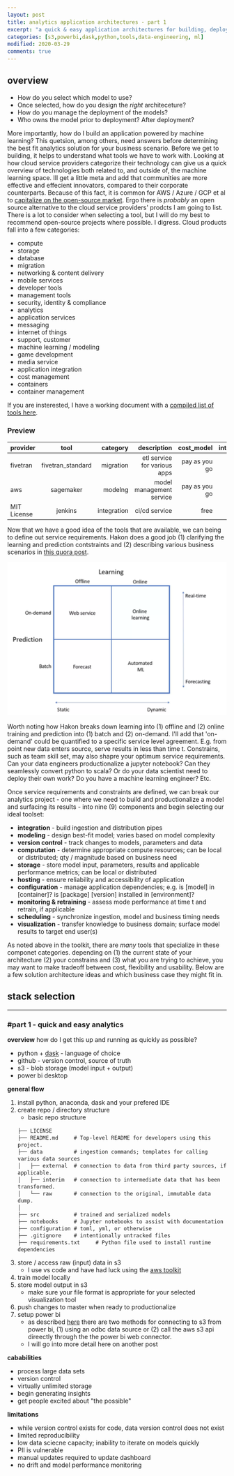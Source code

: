 ```yaml
---
layout: post
title: analytics application architectures - part 1
excerpt: "a quick & easy application architectures for building, deploying and maintaining ml models"
categories: [s3,powerbi,dask,python,tools,data-engineering, ml]
modified: 2020-03-29
comments: true
---
```


## overview
* How do you select which model to use? 
* Once selected, how do you design the *right* architeceture? 
* How do you manage the deployment of the models? 
* Who owns the model prior to deployment? After deployment? 

More importantly, how do I build an application powered by machine learning? This quetsion, among others, need answers before determining the best fit analytics solution for your business scenario. Before we get to building, it helps to understand what tools we have to work with. Looking at how cloud service providers categorize their technology can give us a quick overview of technologies both related to, and outside of, the machine learning space. Ill get a little meta and add that communities are more effective and effecient innovators, compared to their corporate counterparts. Because of this fact, it is common for AWS / Azure / GCP et al to [capitalize on the open-source market](https://www.geekwire.com/2019/elasticsearch-distribution-amazon-web-services-sends-shockwaves-open-source-software/). Ergo there is *probably* an open source alternative to the cloud service providers' prodcts I am going to list. There is a lot to consider when selecting a tool, but I will do my best to recommend open-source projects where possible. I digress. Cloud products fall into a few categories: 

* compute
* storage
* database
* migration
* networking & content delivery
* mobile services
* developer tools
* management tools
* security, identity & compliance
* analytics
* application services
* messaging
* internet of things
* support, customer
* machine learning / modeling
* game development
* media service
* application integration
* cost management
* containers
* container management

If you are insterested, I have a working document with a [compiled list of tools here](https://docs.google.com/spreadsheets/d/1dPar1Ir7--63BboNhbrkcCqwehtwO3VcfBBaYjLJqpY/edit?usp=sharing). 

### Preview 
| provider  | tool   | category  |description | cost_model | integration | modeling | ... | 
| ------------- |:-------------:| -----:|-----:|-------:|-----:|-----:|-----:|
| fivetran     | fivetran_standard | migration | etl service for various apps | pay as you go | 1 | 0
| aws  | sagemaker | modelng | model management service | pay as you go | 0 | 1
| MIT License  | jenkins | integration | ci/cd service | free | 0 | 0

Now that we have a good idea of the tools that are available, we can being to define out service requirements. Hakon does a good job (1) clarifying the learning and prediction contstraints and (2) describing various business scenarios in [this quora post](https://www.quora.com/How-do-you-take-a-machine-learning-model-to-production/answer/H%C3%A5kon-Hapnes-Strand). 

![mlops framework](/img/mlops_framework.PNG)

Worth noting how Hakon breaks down learning into (1) offline and (2) online training and prediction into (1) batch and (2) on-demand. I'll add that 'on-demand' could be quantified to a specific service level agreement. E.g. from point new data enters source, serve results in less than time t. Constrains, such as team skill set, may also shapre your optimum service requirements. Can your data engineers productionalize a jupyter notebook? Can they seamlessly convert python to scala? Or do your data scientist need to deploy their own work? Do you have a machine learning engineer? Etc. 

Once service requirements and constraints are defined, we can break our analytics project - one where we need to build and productionalize a model and surfacing its results - into nine (9) components and begin selecting our ideal toolset:

* **integration** - build ingestion and distribution pipes 
* **modeling** - design best-fit model; varies based on model complexity
* **version control** - track changes to models, parameters and data 
* **computation** - determine appropriate compute resources; can be local or distributed; qty / magnitude based on business need
* **storage** - store model input, parameters, results and applicable performance metrics; can be local or distributed  
* **hosting** - ensure reliability and accessibility of application
* **configuration** - manage application dependencies; e.g. is [model] in [container]? is [package] [version] installed in [environment]?
* **monitoring & retraining** - assess mode performance at time t and retrain, if applicable
* **scheduling** - synchronize ingestion, model and business timing needs
* **visualization** - transfer knowledge to business domain; surface model results to target end user(s)

As noted above in the toolkit, there are *many* tools that specialize in these componet categories. depending on (1) the current state of your architecture (2) your constrains and (3) what you are trying to achieve, you may want to make tradeoff between cost, flexibility and usability. Below are a few solution architecture ideas and which business case they might fit in. 

## stack selection
_____________________________
### #part 1 - quick and easy analytics
**overview**
how do I get this up and running as quickly as possible? 
* python + [dask](https://docs.dask.org/en/latest/)  - language of choice
* github - version control, source of truth 
* s3 - blob storage (model input + output)
* power bi desktop 

**general flow**
1. install python, anaconda, dask and your prefered IDE 
1. create repo / directory structure
    * basic repo structure 
    ```
    ├── LICENSE
    ├── README.md     # Top-level README for developers using this project.
    ├── data          # ingestion commands; templates for calling various data sources
    │   ├── external  # connection to data from third party sources, if applicable.
    │   ├── interim   # connection to intermediate data that has been transformed.
    │   └── raw       # connection to the original, immutable data dump.
    │
    ├── src           # trained and serialized models
    ├── notebooks     # Jupyter notebooks to assist with documentation
    ├── configuration # toml, yml, or otherwise
    ├── .gitignore    # intentionally untracked files
    ├── requirements.txt     # Python file used to install runtime dependencies
    ``` 
1. store / access raw (input) data in s3
    * I use vs code and have had luck using the [aws toolkit](https://aws.amazon.com/visualstudiocode/)
1. train model locally  
1. store model output in s3
    * make sure your file format is appropriate for your selected visualization tool
1. push changes to master when ready to productionalize
1. setup power bi 
    * as described [here](https://community.powerbi.com/t5/Service/Power-BI-Web-App-and-AWS-S3/td-p/617949) there are two methods for connecting to s3 from power bi, (1) using an odbc data source or (2) call the aws s3 api direectly through the the power bi web connector. 
    * I will go into more detail here on another post 

**cababilities**
* process large data sets 
* version control 
* virtually unlimited storage 
* begin generating insights
* get people excited about "the possible" 

**limitations**
* while version control exists for code, data version control does not exist 
* limited reproducibility
* low data sciecne capacity; inability to iterate on models quickly 
* PII is vulnerable   
* manual updates required to update dashboard 
* no drift and model performance monitoring 
